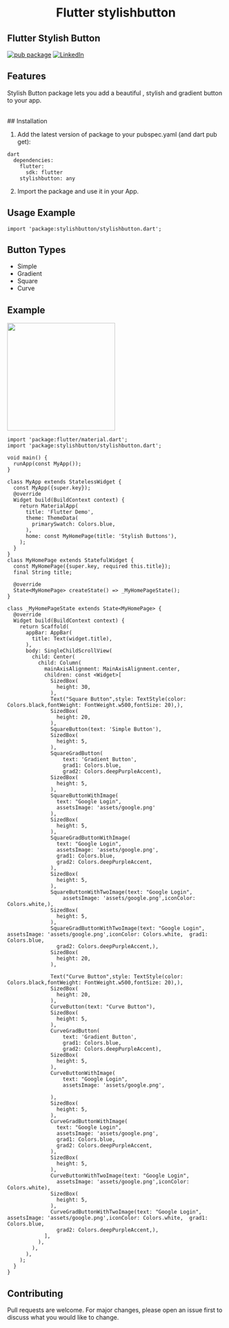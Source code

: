 <h1 align="center">Flutter stylishbutton</h1>

## Flutter Stylish Button
[![pub package](https://img.shields.io/pub/v/flutter_social_button.svg)](https://pub.dev/packages/stylishbutton)
[![LinkedIn](https://img.shields.io/badge/LinkedIn-in-0e76a8)](https://www.linkedin.com/in/alok-dubey-02ba331b6)
 
## Features 
Stylish Button package lets you add a beautiful , stylish and gradient  button to your app.

<br>
## Installation

1. Add the latest version of package to your pubspec.yaml (and dart pub get):

```
dart
  dependencies:
    flutter:
      sdk: flutter
    stylishbutton: any
```

2. Import the package and use it in your App.

## Usage Example

```
import 'package:stylishbutton/stylishbutton.dart';

```

## Button Types

- Simple
- Gradient
- Square
- Curve

## Example

<img src = "https://user-images.githubusercontent.com/80152469/225547730-b9ce6289-c375-4ff8-bf36-60b9cf760954.png" width="250">

```
import 'package:flutter/material.dart';
import 'package:stylishbutton/stylishbutton.dart';

void main() {
  runApp(const MyApp());
}

class MyApp extends StatelessWidget {
  const MyApp({super.key});
  @override
  Widget build(BuildContext context) {
    return MaterialApp(
      title: 'Flutter Demo',
      theme: ThemeData(
        primarySwatch: Colors.blue,
      ),
      home: const MyHomePage(title: 'Stylish Buttons'),
    );
  }
}
class MyHomePage extends StatefulWidget {
  const MyHomePage({super.key, required this.title});
  final String title;

  @override
  State<MyHomePage> createState() => _MyHomePageState();
}

class _MyHomePageState extends State<MyHomePage> {
  @override
  Widget build(BuildContext context) {
    return Scaffold(
      appBar: AppBar(
        title: Text(widget.title),
      ),
      body: SingleChildScrollView(
        child: Center(
          child: Column(
            mainAxisAlignment: MainAxisAlignment.center,
            children: const <Widget>[
              SizedBox(
                height: 30,
              ),
              Text("Square Button",style: TextStyle(color: Colors.black,fontWeight: FontWeight.w500,fontSize: 20),),
              SizedBox(
                height: 20,
              ),
              SquareButton(text: 'Simple Button'),
              SizedBox(
                height: 5,
              ),
              SquareGradButton(
                  text: 'Gradient Button',
                  grad1: Colors.blue,
                  grad2: Colors.deepPurpleAccent),
              SizedBox(
                height: 5,
              ),
              SquareButtonWithImage(
                text: "Google Login",
                assetsImage: 'assets/google.png'
              ),
              SizedBox(
                height: 5,
              ),
              SquareGradButtonWithImage(
                text: "Google Login",
                assetsImage: 'assets/google.png',
                grad1: Colors.blue,
                grad2: Colors.deepPurpleAccent,
              ),
              SizedBox(
                height: 5,
              ),
              SquareButtonWithTwoImage(text: "Google Login",
                  assetsImage: 'assets/google.png',iconColor: Colors.white,),
              SizedBox(
                height: 5,
              ),
              SquareGradButtonWithTwoImage(text: "Google Login", assetsImage: 'assets/google.png',iconColor: Colors.white,  grad1: Colors.blue,
                grad2: Colors.deepPurpleAccent,),
              SizedBox(
                height: 20,
              ),

              Text("Curve Button",style: TextStyle(color: Colors.black,fontWeight: FontWeight.w500,fontSize: 20),),
              SizedBox(
                height: 20,
              ),
              CurveButton(text: "Curve Button"),
              SizedBox(
                height: 5,
              ),
              CurveGradButton(
                  text: 'Gradient Button',
                  grad1: Colors.blue,
                  grad2: Colors.deepPurpleAccent),
              SizedBox(
                height: 5,
              ),
              CurveButtonWithImage(
                  text: "Google Login",
                  assetsImage: 'assets/google.png',

              ),
              SizedBox(
                height: 5,
              ),
              CurveGradButtonWithImage(
                text: "Google Login",
                assetsImage: 'assets/google.png',
                grad1: Colors.blue,
                grad2: Colors.deepPurpleAccent,
              ),
              SizedBox(
                height: 5,
              ),
              CurveButtonWithTwoImage(text: "Google Login",
                assetsImage: 'assets/google.png',iconColor: Colors.white),
              SizedBox(
                height: 5,
              ),
              CurveGradButtonWithTwoImage(text: "Google Login", assetsImage: 'assets/google.png',iconColor: Colors.white,  grad1: Colors.blue,
                grad2: Colors.deepPurpleAccent,),
            ],
          ),
        ),
      ),
    );
  }
}

```

## Contributing
Pull requests are welcome. For major changes, please open an issue first to discuss what you would like to change.


